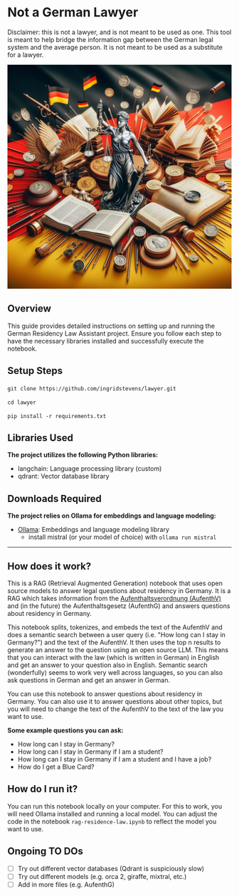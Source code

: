 # Not a German Lawyer 
Disclaimer: this is not a lawyer, and is not meant to be used as one. This tool is meant to help bridge the information gap between the German legal system and the average person. It is not meant to be used as a substitute for a lawyer.

![German Lawyer](/img/german-law.jpeg)

## Overview

This guide provides detailed instructions on setting up and running the German Residency Law Assistant project. Ensure you follow each step to have the necessary libraries installed and successfully execute the notebook.

## Setup Steps

`git clone https://github.com/ingridstevens/lawyer.git`

`cd lawyer`

`pip install -r requirements.txt`

## Libraries Used

**The project utilizes the following Python libraries:**

- langchain: Language processing library (custom)
- qdrant: Vector database library

## Downloads Required 

**The project relies on Ollama for embeddings and language modeling:**
- [Ollama](https://ollama.ai): Embeddings and language modeling library
    - install mistral (or your model of choice) with `ollama run mistral`

---- 

## How does it work?

This is a RAG (Retrieval Augmented Generation) notebook that uses open source models to answer legal questions about residency in Germany. It is a RAG which takes information from the [Aufenthaltsverordnung (AufenthV)](https://www.gesetze-im-internet.de/aufenthv/BJNR294510004.html) and (in the future) the Aufenthaltsgesetz (AufenthG) and answers questions about residency in Germany.

This notebook splits, tokenizes, and embeds the text of the AufenthV and does a semantic search between a user query (i.e. "How long can I stay in Germany?") and the text of the AufenthV. It then uses the top n results to generate an answer to the question using an open source LLM.
This means that you can interact with the law (which is written in German) in English and get an answer to your question also in English.
Semantic search (wonderfully) seems to work very well across languages, so you can also ask questions in German and get an answer in German.

You can use this notebook to answer questions about residency in Germany. You can also use it to answer questions about other topics, but you will need to change the text of the AufenthV to the text of the law you want to use.

**Some example questions you can ask:**
- How long can I stay in Germany?
- How long can I stay in Germany if I am a student?
- How long can I stay in Germany if I am a student and I have a job?
- How do I get a Blue Card?

## How do I run it?
You can run this notebook locally on your computer. For this to work, you will need Ollama installed and running a local model. You can adjust the code in the notebook `rag-residence-law.ipynb` to reflect the model you want to use.

## Ongoing TO DOs
- [ ] Try out different vector databases (Qdrant is suspiciously slow)
- [ ] Try out different models (e.g. orca 2, giraffe, mixtral, etc.)
- [ ] Add in more files (e.g. AufenthG)
